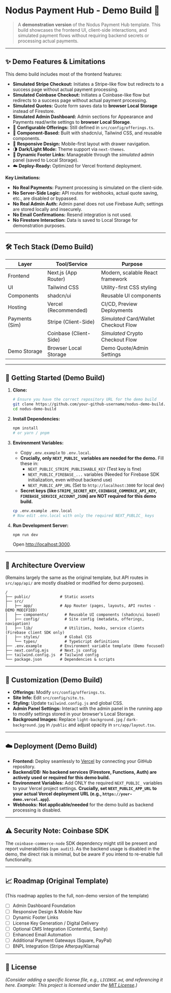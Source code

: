 # Nodus Payment Hub - Demo Build 🚀

> A **demonstration version** of the Nodus Payment Hub template. This build showcases the frontend UI, client-side interactions, and simulated payment flows without requiring backend secrets or processing actual payments.

--- 

## ✨ Demo Features & Limitations

This demo build includes most of the frontend features:

- **Simulated Stripe Checkout:** Initiates a Stripe-like flow but redirects to a success page without actual payment processing.
- **Simulated Coinbase Checkout:** Initiates a Coinbase-like flow but redirects to a success page without actual payment processing.
- **Simulated Quotes:** Quote form saves data to **browser Local Storage** instead of Firestore.
- **Simulated Admin Dashboard:** Admin sections for Appearance and Payments read/write settings to **browser Local Storage**.
- 🎨 **Configurable Offerings:** Still defined in `src/config/offerings.ts`.
- 🧱 **Component-Based:** Built with shadcn/ui, Tailwind CSS, and reusable components.
- 📱 **Responsive Design:** Mobile-first layout with drawer navigation.
- 🌗 **Dark/Light Mode:** Theme support via `next-themes`.
- 🔗 **Dynamic Footer Links:** Manageable through the *simulated* admin panel (saved to Local Storage).
- ☁️ **Deploy-Ready:** Optimized for Vercel frontend deployment.

**Key Limitations:**

- **No Real Payments:** Payment processing is simulated on the client-side.
- **No Server-Side Logic:** API routes for webhooks, actual quote saving, etc., are disabled or bypassed.
- **No Real Admin Auth:** Admin panel does not use Firebase Auth; settings are stored locally and insecurely.
- **No Email Confirmations:** Resend integration is not used.
- **No Firestore Interaction:** Data is saved to Local Storage for demonstration purposes.

--- 

## 🛠 Tech Stack (Demo Build)

| Layer         | Tool/Service         | Purpose                               |
| ------------- | -------------------- | ------------------------------------- |
| Frontend      | Next.js (App Router) | Modern, scalable React framework      |
| UI            | Tailwind CSS         | Utility-first CSS styling             |
| Components    | shadcn/ui            | Reusable UI components                |
| Hosting       | Vercel (Recommended) | CI/CD, Preview Deployments            |
| Payments (Sim)| Stripe (Client-Side) | *Simulated* Card/Wallet Checkout Flow |
|               | Coinbase (Client-Side)| *Simulated* Crypto Checkout Flow      |
| Demo Storage  | Browser Local Storage| Demo Quote/Admin Settings             |

--- 

## 🚀 Getting Started (Demo Build)

1. **Clone:**

   ```bash
   # Ensure you have the correct repository URL for the demo build
   git clone https://github.com/your-github-username/nodus-demo-build.git 
   cd nodus-demo-build
   ```
2. **Install Dependencies:**

   ```bash
   npm install
   # or yarn / pnpm
   ```
3. **Environment Variables:**

   - Copy `.env.example` to `.env.local`.
   - **Crucially, only `NEXT_PUBLIC_` variables are needed for the demo.** Fill these in:
     - `NEXT_PUBLIC_STRIPE_PUBLISHABLE_KEY` (Test key is fine)
     - `NEXT_PUBLIC_FIREBASE_...` variables (Needed for Firebase SDK initialization, even without backend use)
     - `NEXT_PUBLIC_APP_URL` (Set to `http://localhost:3000` for local dev)
   - **Secret keys (like `STRIPE_SECRET_KEY`, `COINBASE_COMMERCE_API_KEY`, `FIREBASE_SERVICE_ACCOUNT_JSON`) are NOT required for this demo build.**

   ```bash
   cp .env.example .env.local
   # Now edit .env.local with only the required NEXT_PUBLIC_ keys
   ```

4. **Run Development Server:**

   ```bash
   npm run dev
   ```

   Open [http://localhost:3000](http://localhost:3000).

--- 

## 🧱 Architecture Overview

(Remains largely the same as the original template, but API routes in `src/app/api/` are mostly disabled or modified for demo purposes).

```plaintext
/
├── public/             # Static assets
├── src/
│   ├── app/            # App Router (pages, layouts, API routes - DEMO MODIFIED)
│   ├── components/       # Reusable UI components (shadcn/ui based)
│   ├── config/           # Site config (metadata, offerings, navigation)
│   ├── lib/              # Utilities, hooks, service clients (Firebase client SDK only)
│   ├── styles/           # Global CSS
│   └── types/            # TypeScript definitions
├── .env.example        # Environment variable template (Demo focused)
├── next.config.mjs     # Next.js config 
├── tailwind.config.js  # Tailwind config
└── package.json        # Dependencies & scripts
```

--- 

## 🔧 Customization (Demo Build)

- **Offerings:** Modify `src/config/offerings.ts`.
- **Site Info:** Edit `src/config/site.ts`.
- **Styling:** Update `tailwind.config.js` and global CSS.
- **Admin Panel Settings:** Interact with the admin panel in the running app to modify settings stored in your browser's Local Storage.
- **Background Images:** Replace `light-background.jpg` / `dark-background.jpg` in `/public` and adjust opacity in `src/app/layout.tsx`.

--- 

## ☁️ Deployment (Demo Build)

- **Frontend:** Deploy seamlessly to [Vercel](https://vercel.com/) by connecting your GitHub repository.
- **Backend/DB:** **No backend services (Firestore, Functions, Auth) are actively used or required for this demo build.**
- **Environment Variables:** Add ONLY the required `NEXT_PUBLIC_` variables to your Vercel project settings. **Crucially, set `NEXT_PUBLIC_APP_URL` to your actual Vercel deployment URL (e.g., `https://your-demo.vercel.app`).**
- **Webhooks:** **Not applicable/needed** for the demo build as backend processing is disabled.

--- 

## ⚠️ Security Note: Coinbase SDK

The `coinbase-commerce-node` SDK dependency might still be present and report vulnerabilities (`npm audit`). As the backend usage is disabled in the demo, the direct risk is minimal, but be aware if you intend to re-enable full functionality.

--- 

## 📈 Roadmap (Original Template)

(This roadmap applies to the full, non-demo version of the template)

- [ ] Admin Dashboard Foundation
- [ ] Responsive Design & Mobile Nav
- [ ] Dynamic Footer Links
- [ ] License Key Generation / Digital Delivery
- [ ] Optional CMS Integration (Contentful, Sanity)
- [ ] Enhanced Email Automation
- [ ] Additional Payment Gateways (Square, PayPal)
- [ ] BNPL Integration (Stripe Afterpay/Klarna)

--- 

## 📄 License

*(Consider adding a specific license file, e.g., `LICENSE.md`, and referencing it here. Example: This project is licensed under the [MIT License](LICENSE.md).)*
